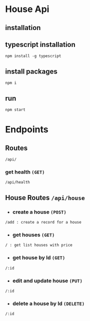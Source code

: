 # House Api

## installation

## typescript installation

```
npm install -g typescript
```

## install packages

```
npm i
```

## run

```
npm start
```

# Endpoints

## Routes

```
/api/
```

### get health `(GET)`

```
/api/health
```

## House Routes `/api/house`

- ### create a house `(POST)`

```
/add : create a record for a house
```

- ### get houses `(GET)`

```
/ : get list houses with price
```

- ### get house by Id `(GET)`

```
/:id
```

- ### edit and update house `(PUT)`

```
/:id
```

- ### delete a house by Id `(DELETE)`

```
/:id
```
